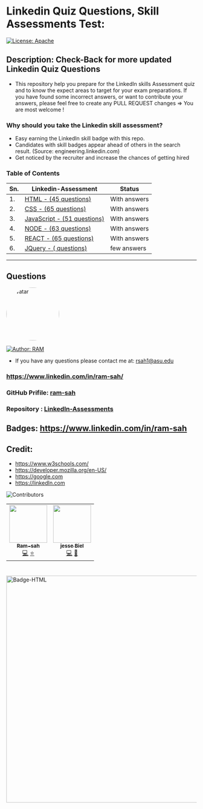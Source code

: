 # Linkedin Quiz Questions, Skill Assessments Test:

[![License: Apache](https://img.shields.io/badge/License-Apache2.0-e10079.svg)](https://opensource.org/licenses/Apache)

## Description: Check-Back for more updated Linkedin Quiz Questions

- This repository help you prepare for the LinkedIn skills Assessment quiz and to know the expect areas to target for your exam preparations. If you have found some incorrect answers, or want to contribute your answers, please feel free to create any PULL REQUEST changes => You are most welcome !

### Why should you take the Linkedin skill assessment?

- Easy earning the LinkedIn skill badge with this repo.
- Candidates with skill badges appear ahead of others in the search result. (Source: engineering.linkedin.com)
- Get noticed by the recruiter and increase the chances of getting hired

### Table of Contents

| Sn. | Linkedin-Assessment                                                                                                 | Status       |
| --- | ------------------------------------------------------------------------------------------------------------------- | ------------ |
| 1.  | [HTML - (45 questions)](https://github.com/ram-sah/LinkedIn-Assessments/blob/master/HTML/HTML-Quiz.md)              | With answers |
| 2.  | [CSS - (65 questions)](https://github.com/ram-sah/LinkedIn-Assessments/blob/master/CSS/CSS.md)                      | With answers |
| 3.  | [JavaScript - (51 questions)](https://github.com/ram-sah/LinkedIn-Assessments/blob/master/javaScript/javaScript.md) | With answers |
| 4.  | [NODE - (63 questions)](https://github.com/ram-sah/LinkedIn-Assessments/blob/master/NODE/nodejs.md)                 | With answers |
| 5.  | [REACT - (65 questions)](https://github.com/ram-sah/LinkedIn-Assessments/blob/master/REACTJS/react.md)              | With answers |
| 6.  | [JQuery - ( questions)](https://github.com/ram-sah/LinkedIn-Assessments/blob/master/JQuery/JQuery.md)               | few answers  |

---

## Questions

<img src="https://github.com/ram-sah.png" alt="avatar" style="border-radius: 70px" width="140"/>

[![Author: RAM](https://img.shields.io/badge/Author-RAM_SAH-gggddd.svg)](https://opensource.org/Author/RAM)

- If you have any questions please contact me at: rsah1@asu.edu

### https://www.linkedin.com/in/ram-sah/

### GitHub Prifile: [ram-sah](https://github.com/ram-sah)

### Repository : [LinkedIn-Assessments](https://github.com/ram-sah/LinkedIn-Assessments)

## Badges: https://www.linkedin.com/in/ram-sah

## Credit:

- https://www.w3schools.com/
- https://developer.mozilla.org/en-US/
- https://google.com
- https://linkedIn.com

![Contributors](https://img.shields.io/badge/Contributors-3-gggddd.svg?style=flat-square)

<table>
  <tr>
    <td align="center"><a href="https://github.com/ram-sah"><img src="https://github.com/ram-sah.png" width="100px;" alt=""/><br /><sub><b>Ram-sah</b></sub></a><br /><a href="https://github.com/ram-sah/LinkedIn-Assessments" title="Code">💻</a> <a href="#Ram-sah" title="Content">⭐</a></td>
    <td align="center"><a href="https://github.com/jesseBiel"><img src="https://github.com/jesseBiel.png" width="100px;" alt=""/><br /><sub><b>jesse Biel</b></sub></a><br /><a href="https://github.com/ram-sah/LinkedIn-Assessments/commits?author=jesseBiel" title="Code">💻</a> <a href="#" title="Design">🎨</a></td>

  </tr>
</table>

#

<img width="600" alt="Badge-HTML" src="./HTML/images/Badge-HTML.png?raw=true">
